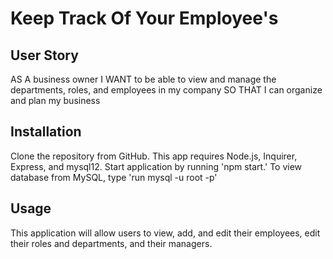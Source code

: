 # Keep Track Of Your Employee's

## User Story
AS A business owner
I WANT to be able to view and manage the departments, roles, and employees in my company
SO THAT I can organize and plan my business

## Installation
Clone the repository from GitHub. This app requires Node.js, Inquirer, Express, and mysql12. Start application by running 'npm start.' To view database from MySQL, type 'run mysql -u root -p'

## Usage
This application will allow users to view, add, and edit their employees, edit their roles and departments, and their managers.